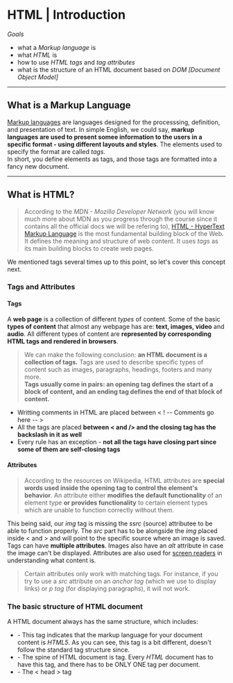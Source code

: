 # HTML | Introduction  
*Goals*  
* what a *Markup language* is  
* what *HTML* is  
* how to use *HTML tags* and *tag attributes*  
* what is the structure of an HTML document based on *DOM [Document Object Model]*  
  
---  
    
## What is a Markup Language  
[Markup languages](https://en.wikipedia.org/wiki/Markup_language) are languages designed for the processsing, definition, and presentation of text.
In simple English, we could say, **markup languages are used to present somee information to the users in a specific format -
 using different layouts and styles**. The elements used to specify the format are called *tags*.  
 In short,  you define elements as tags, and those tags are formatted into a fancy new document.  
  
---  
  

## What is HTML?  
> According to the *MDN - Mozilla Developer Network* (you will know much more about MDN as you progress through the course since it contains all the official docs we will be refering to),
[HTML - HyperText Markup Language](https://developer.mozilla.org/en-US/docs/Web/HTML) is the most fundamental building block of the Web. 
It defines the meaning and structure of web content. 
It uses *tags* as its main building blocks to create web pages.  
  
  
We mentioned tags several times up to this point, so let's cover this concept next.  
  
### Tags and Attributes  
#### Tags  
A **web page** is a collection of different *types* of content. Some of the basic **types of content** that almost any webpage has are:
**text, images, video** and **audio**. All different types of content are **represented by corresponding HTML tags and rendered in browsers**.  
> We can make the following conclusion: **an HTML document is a collection of tags.**
Tags are used to describe specific types of content such as images, paragraphs, headings, footers and many more.  
> **Tags usually come in pairs: an opening tag defines the start of a block of content, and an ending tag defines the end of that block of content.**  
  
* Writting comments in HTML are placed between < ! --  Comments go here -- >  
* All the tags are placed **between < and /> and the closing tag has the backslash in it as well**  
* Every rule has an exception - **not all the tags have closing part since some of them are self-closing tags**
  
#### Attributes  
> According to the resources on Wikipedia, HTML attributes are **special words used inside the opening tag to control the element's behavior**. 
An attribute either **modifies the default functionality** of an element type **or provides functionality** to certain element types which are unable to function correctly without them.  
  
  
This being said, our *img* tag is missing the *ssrc* (source) attributee to be able to function properly.
The *src* part has to be alongside the *img* placed inside < and > and will point to the specific source where an image is saved.  
Tags can have **multiple attributes**. Images also have an *alt* attribute in case the image can't be displayed. 
Attributes are also used for [screen readers](https://en.wikipedia.org/wiki/Screen_reader) in understanding what content is.  
  
> Certain attributes only work with matching tags. For instance, if you try to use a *src* attribute on an *anchor tag* (which we use to display links) or *p tag* (for displaying paragraphs), it will not work.  
  
### The basic structure of HTML document  
A HTML document always has the same structure, which includes:  
* **<!DOCTYPE html>** - This tag indicates that the markup language for your document content is *HTML5*. As you can see, this tag is a bit different, doesn't follow the standard tag structure since.  
* **<html>** - The spine of HTML document is *<html>* tag. Every *HTML* document has to have this tag, and there has to be ONLY ONE <html> tag per document.  
* **<head>** - The < head > tag



